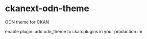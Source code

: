 ckanext-odn-theme
=================

ODN theme for CKAN

enable plugin:
add odn_theme to ckan.plugins in your production.ini 

